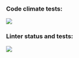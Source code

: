 ### Code climate tests:
<a href="https://codeclimate.com/github/iFoxtrot33/calculator/maintainability"><img src="https://api.codeclimate.com/v1/badges/bbfb8b3b240512f7994d/maintainability" /></a>

### Linter status and tests:
![](https://github.com/iFoxtrot33/stopwatch/actions/workflows/lintCheck.yml/badge.svg)
